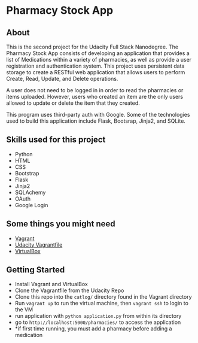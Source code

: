 # Pharmacy Stock App


## About

This is the second project for the Udacity Full Stack Nanodegree. The Pharmacy Stock App consists of developing an application that provides a list of Medications within a variety of pharmacies, as well as provide a user registration and authentication system. This project uses persistent data storage to create a RESTful web application that allows users to perform Create, Read, Update, and Delete operations.

A user does not need to be logged in in order to read the pharmacies or items uploaded. However, users who created an item are the only users allowed to update or delete the item that they created.

This program uses third-party auth with Google. Some of the technologies used to build this application include Flask, Bootsrap, Jinja2, and SQLite.


## Skills used for this project
- Python
- HTML
- CSS
- Bootstrap
- Flask
- Jinja2
- SQLAchemy
- OAuth
- Google Login

## Some things you might need
- [Vagrant](https://www.vagrantup.com/)
- [Udacity Vagrantfile](https://github.com/udacity/fullstack-nanodegree-vm)
- [VirtualBox](https://www.virtualbox.org/wiki/Downloads)

## Getting Started

- Install Vagrant and VirtualBox
- Clone the Vagrantfile from the Udacity Repo
- Clone this repo into the `catlog/` directory found in the Vagrant directory
- Run `vagrant up` to run the virtual machine, then `vagrant ssh` to login to the VM
- run application with `python application.py` from within its directory
- go to `http://localhost:5000/pharmacies/` to access the application
- *if first time running, you must add a pharmacy before adding a medication
